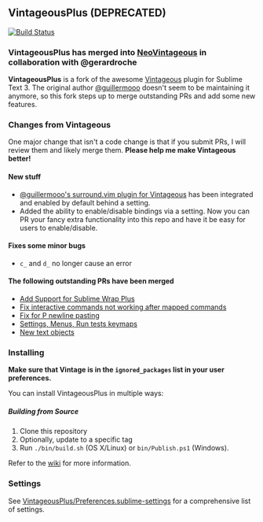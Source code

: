 ## VintageousPlus (DEPRECATED)
[![Build Status](https://travis-ci.org/trishume/VintageousPlus.svg?branch=master)](https://travis-ci.org/trishume/VintageousPlus)

### VintageousPlus has merged into [NeoVintageous](https://github.com/NeoVintageous/NeoVintageous) in collaboration with @gerardroche

**VintageousPlus** is a fork of the awesome [Vintageous](https://github.com/guillermooo/Vintageous) plugin for Sublime Text 3. The original author [@guillermooo](https://github.com/guillermooo) doesn't seem to be maintaining it anymore, so this fork steps up to merge outstanding PRs and add some new features.

### Changes from Vintageous

One major change that isn't a code change is that if you submit PRs, I will review them and likely merge them. **Please help me make Vintageous better!**

#### New stuff

- [@guillermooo's surround.vim plugin for Vintageous](https://github.com/guillermooo/Vintageous_Plugin_Surround) has been integrated and enabled by default behind a setting.
- Added the ability to enable/disable bindings via a setting. Now you can PR your fancy extra functionality into this repo and have it be easy for users to enable/disable.

#### Fixes some minor bugs

- `c_` and `d_` no longer cause an error

#### The following outstanding PRs have been merged

- [Add Support for Sublime Wrap Plus](https://github.com/guillermooo/Vintageous/pull/1077)
- [Fix interactive commands not working after mapped commands](https://github.com/guillermooo/Vintageous/pull/1042)
- [Fix for P newline pasting](https://github.com/guillermooo/Vintageous/pull/1041)
- [Settings, Menus, Run tests keymaps](https://github.com/guillermooo/Vintageous/pull/1030)
- [New text objects](https://github.com/guillermooo/Vintageous/pull/1074)

### Installing

**Make sure that Vintage
is in the `ignored_packages` list
in your user preferences.**

You can install VintageousPlus in multiple ways:

##### Building from Source

1. Clone this repository
2. Optionally, update to a specific tag
3. Run `./bin/build.sh` (OS X/Linux) or `bin/Publish.ps1` (Windows).

Refer to the [wiki](https://github.com/guillermooo/Vintageous/wiki) for more information.

### Settings

See [VintageousPlus/Preferences.sublime-settings](https://github.com/trishume/VintageousPlus/blob/master/Preferences.sublime-settings) for a comprehensive list of settings.
